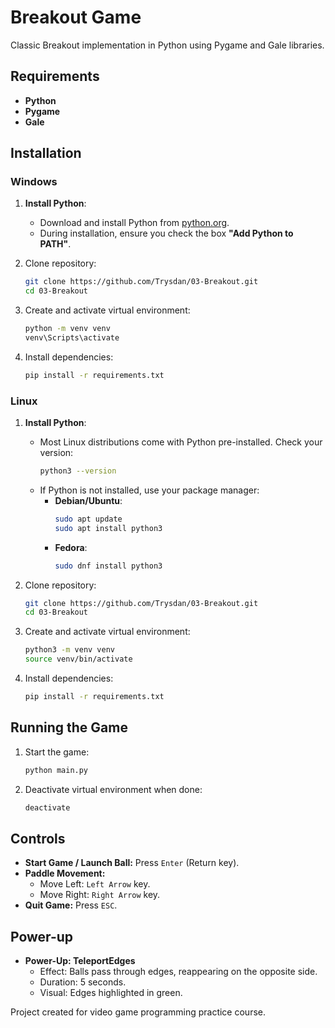 # Breakout Game

Classic Breakout implementation in Python using Pygame and Gale libraries.

## Requirements
- **Python**
- **Pygame**
- **Gale**

## Installation
### Windows
1. **Install Python**:
   - Download and install Python from [python.org](https://www.python.org/downloads/).
   - During installation, ensure you check the box **"Add Python to PATH"**.

2. Clone repository:
   ```bash
   git clone https://github.com/Trysdan/03-Breakout.git
   cd 03-Breakout
   ```

3. Create and activate virtual environment:
   ```bash
   python -m venv venv
   venv\Scripts\activate
   ```

4. Install dependencies:
   ```bash
   pip install -r requirements.txt
   ```

### Linux
1. **Install Python**:
   - Most Linux distributions come with Python pre-installed. Check your version:
     ```bash
     python3 --version
     ```
   - If Python is not installed, use your package manager:
     - **Debian/Ubuntu**:
       ```bash
       sudo apt update
       sudo apt install python3
       ```
     - **Fedora**:
       ```bash
       sudo dnf install python3
       ```

2. Clone repository:
   ```bash
   git clone https://github.com/Trysdan/03-Breakout.git
   cd 03-Breakout
   ```

3. Create and activate virtual environment:
   ```bash
   python3 -m venv venv
   source venv/bin/activate
   ```

4. Install dependencies:
   ```bash
   pip install -r requirements.txt
   ```

## Running the Game
1. Start the game:
   ```bash
   python main.py
   ```

2. Deactivate virtual environment when done:
   ```bash
   deactivate
   ```

## Controls
- **Start Game / Launch Ball:** Press `Enter` (Return key).
- **Paddle Movement:**
  - Move Left: `Left Arrow` key.
  - Move Right: `Right Arrow` key.
- **Quit Game:** Press `ESC`.


## Power-up
- **Power-Up: TeleportEdges**
  - Effect: Balls pass through edges, reappearing on the opposite side.
  - Duration: 5 seconds.
  - Visual: Edges highlighted in green.

Project created for video game programming practice course.